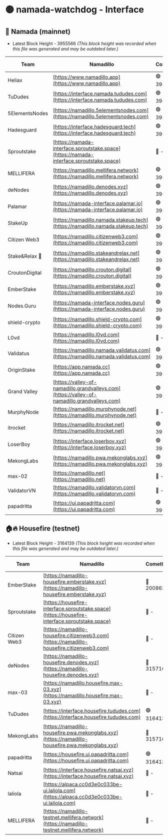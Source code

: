 # 🟡 namada-watchdog - Interface

## 🚀 Namada (mainnet)
- Latest Block Height - 3955566 *(This block height was recorded when this file was generated and may be outdated later.)*

| Team | Namadillo | CometBFT | Indexer | MASP Indexer |
|-|-|-|-|-|
| Heliax | [https://www.namadillo.app](https://www.namadillo.app) | 🟢 3955539 | 🟢 3955539 | 🟡 3955325 |
| TuDudes | [https://interface.namada.tududes.com](https://interface.namada.tududes.com) | 🟢 3955540 | 🟢 3955540 | 🟡 3955325 |
| 5ElementsNodes | [https://namadillo.5elementsnodes.com](https://namadillo.5elementsnodes.com) | 🟢 3955540 | 🟢 3955540 | 🟡 3955325 |
| Hadesguard | [https://interface.hadesguard.tech](https://interface.hadesguard.tech) | 🟢 3955541 | 🟢 3955541 | 🟡 3955325 |
| Sproutstake | [https://namada-interface.sproutstake.space](https://namada-interface.sproutstake.space) | 🔴 - | 🔴 3738134 | 🔴 - |
| MELLIFERA | [https://namadillo.mellifera.network](https://namadillo.mellifera.network) | 🟢 3955544 | 🟢 3955544 | 🔴 3765769 |
| deNodes | [https://namadillo.denodes.xyz](https://namadillo.denodes.xyz) | 🟢 3955545 | 🟢 3955545 | 🟡 3955325 |
| Palamar | [https://namada-interface.palamar.io](https://namada-interface.palamar.io) | 🟢 3955546 | 🟢 3955546 | 🟡 3955325 |
| StakeUp | [https://namadillo.namada.stakeup.tech](https://namadillo.namada.stakeup.tech) | 🟢 3955547 | 🟢 3955546 | 🟡 3955325 |
| Citizen Web3 | [https://namadillo.citizenweb3.com](https://namadillo.citizenweb3.com) | 🟢 3955547 | 🟢 3955547 | 🔴 3765769 |
| Stake&Relax 🦥 | [https://namadillo.stakeandrelax.net](https://namadillo.stakeandrelax.net) | 🟢 3955548 | 🟢 3955548 | 🔴 3765769 |
| CroutonDigital | [https://namadillo.crouton.digital](https://namadillo.crouton.digital) | 🟢 3955549 | 🟢 3955549 | 🟡 3955325 |
| EmberStake | [https://namadillo.emberstake.xyz](https://namadillo.emberstake.xyz) | 🟢 3955549 | 🟢 3955549 | 🟡 3955325 |
| Nodes.Guru | [https://namada-interface.nodes.guru](https://namada-interface.nodes.guru) | 🟢 3955550 | 🟢 3955550 | 🟡 3955325 |
| shield-crypto | [https://namadillo.shield-crypto.com](https://namadillo.shield-crypto.com) | 🟢 3955550 | 🔴 - | 🔴 - |
| L0vd | [https://namadillo.l0vd.com](https://namadillo.l0vd.com) | 🔴 - | 🔴 - | 🔴 - |
| Validatus | [https://namadillo.namada.validatus.com](https://namadillo.namada.validatus.com) | 🟢 3955557 | 🟢 3955557 | 🔴 3819812 |
| OriginStake | [https://app.namada.cc](https://app.namada.cc) | 🟢 3955558 | 🟢 3955558 | 🟡 3955325 |
| Grand Valley | [https://valley-of-namadillo.grandvalleys.com](https://valley-of-namadillo.grandvalleys.com) | 🟢 3955559 | 🟢 3955559 | 🟡 3955325 |
| MurphyNode | [https://namadillo.murphynode.net](https://namadillo.murphynode.net) | 🔴 - | 🔴 - | 🔴 - |
| itrocket | [https://namadillo.itrocket.net](https://namadillo.itrocket.net) | 🟢 3955561 | 🟢 3955561 | 🟡 3955325 |
| LoserBoy | [https://interface.loserboy.xyz](https://interface.loserboy.xyz) | 🟢 3955562 | 🟢 3955561 | 🟡 3955325 |
| MekongLabs | [https://namadillo.pwa.mekonglabs.xyz](https://namadillo.pwa.mekonglabs.xyz) | 🟢 3955562 | 🟢 3955562 | 🟡 3955325 |
| max-02 | [https://namadillo.net](https://namadillo.net) | 🔴 - | 🔴 - | 🔴 - |
| ValidatorVN | [https://namadillo.validatorvn.com](https://namadillo.validatorvn.com) | 🔴 - | 🔴 - | 🔴 - |
| papadritta | [https://ui.papadritta.com](https://ui.papadritta.com) | 🟢 3955566 | 🟢 3955566 | 🟢 3955566 |

## 🏠🔥 Housefire (testnet)
- Latest Block Height - 3164139 *(This block height was recorded when this file was generated and may be outdated later.)*

| Team | Namadillo | CometBFT | Indexer | MASP Indexer |
|-|-|-|-|-|
| EmberStake | [https://namadillo-housefire.emberstake.xyz](https://namadillo-housefire.emberstake.xyz) | 🔴 2008636 | 🔴 - | 🔴 - |
| Sproutstake | [https://housefire-interface.sproutstake.space](https://housefire-interface.sproutstake.space) | 🔴 - | 🔴 - | 🔴 - |
| Citizen Web3 | [https://namadillo-housefire.citizenweb3.com](https://namadillo-housefire.citizenweb3.com) | 🔴 - | 🔴 - | 🔴 - |
| deNodes | [https://namadillo-housefire.denodes.xyz](https://namadillo-housefire.denodes.xyz) | 🔴 3157160 | 🔴 3157160 | 🔴 3157155 |
| max-03 | [https://namadillo.housefire.max-03.xyz](https://namadillo.housefire.max-03.xyz) | 🔴 - | 🔴 - | 🔴 - |
| TuDudes | [https://interface.housefire.tududes.com](https://interface.housefire.tududes.com) | 🟢 3164138 | 🟢 3164138 | 🟢 3164138 |
| MekongLabs | [https://namadillo-housefire.pwa.mekonglabs.xyz](https://namadillo-housefire.pwa.mekonglabs.xyz) | 🔴 3157160 | 🔴 3157160 | 🔴 3157155 |
| papadritta | [https://housefire.ui.papadritta.com](https://housefire.ui.papadritta.com) | 🟢 3164139 | 🟢 3164139 | 🟢 3164138 |
| Natsai | [https://interface.housefire.natsai.xyz](https://interface.housefire.natsai.xyz) | 🔴 - | 🔴 - | 🔴 - |
| laliola | [https://alpaca.cc0d3e0c033be-ui.laliola.com](https://alpaca.cc0d3e0c033be-ui.laliola.com) | 🔴 - | 🔴 - | 🔴 - |
| MELLIFERA | [https://namadillo-testnet.mellifera.network](https://namadillo-testnet.mellifera.network) | 🔴 - | 🔴 2778001 | 🔴 2607259 |

